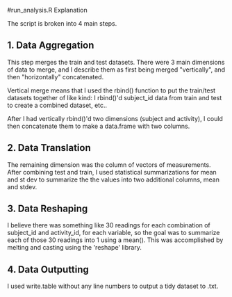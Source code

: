 #run_analysis.R Explanation

The script is broken into 4 main steps.  

## 1. Data Aggregation
This step merges the train and test datasets.  There were 3 main dimensions of data to merge, and I describe them as first being merged "vertically", and then "horizontally" concatenated.

Vertical merge means that I used the rbind() function to put the train/test datasets together of like kind: I rbind()'d subject_id data from train and test to create a combined dataset, etc..

After I had vertically rbind()'d two dimensions (subject and activity), I could then concatenate them  to make a data.frame with two columns.  

## 2. Data Translation
The remaining dimension was the column of vectors of measurements.  After combining test and train, I used statistical summarizations for mean and st dev to summarize the the values into two additional columns, mean and stdev.

## 3. Data Reshaping
I believe there was something like 30 readings for each combination of subject_id and activity_id, for each variable, so the goal was to summarize each of those 30 readings into 1 using a mean().
This was accomplished by melting and casting using the 'reshape' library.

## 4. Data Outputting
I used write.table without any line numbers to output a tidy dataset to .txt.